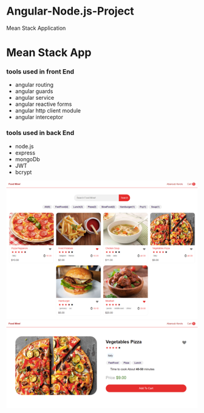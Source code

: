 # Angular-Node.js-Project
Mean Stack Application
<h1>Mean Stack App</h1>

<h3>tools used in front End </h3>
<ul>
 <li>angular routing</li>
 <li>angular guards </li>
 <li>angular service</li>
 <li>angular reactive forms</li>
 <li>angular http client module</li>
 <li>angular interceptor</li>
</ul>
<h3>tools used in back End </h3>
<ul>
 <li>node.js</li>
 <li>express  </li>
 <li>mongoDb</li>
 <li>JWT</li>
 <li>bcrypt</li>

</ul>

<img src="./screencapture-localhost-3000-2023-05-04-01_20_04.png">

<img src="./screencapture-localhost-3000-food-63ffc8b998ba75c0df50f78a-2023-05-04-01_20_54.png">